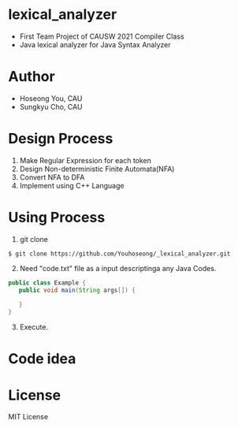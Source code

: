 # lexical_analyzer

- First Team Project of CAUSW 2021 Compiler Class
- Java lexical analyzer for Java Syntax Analyzer


# Author
- Hoseong You, CAU
- Sungkyu Cho, CAU
  


# Design Process

1. Make Regular Expression for each token
2. Design Non-deterministic Finite Automata(NFA)
3. Convert NFA to DFA
4. Implement using C++ Language


# Using Process
1. git clone
```
$ git clone https://github.com/Youhoseong/_lexical_analyzer.git
```
2. Need "code.txt" file as a input descriptinga any Java Codes.

```java
public class Example {
   public void main(String args[]) {
       
   }
}
```
3. Execute.

# Code idea 


# License
MIT License

  